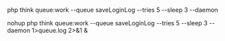 php think queue:work --queue saveLoginLog --tries 5 --sleep 3 --daemon
 
 nohup php think queue:work --queue saveLoginLog --tries 5 --sleep 3 --daemon 1>queue.log 2>&1 &
 
